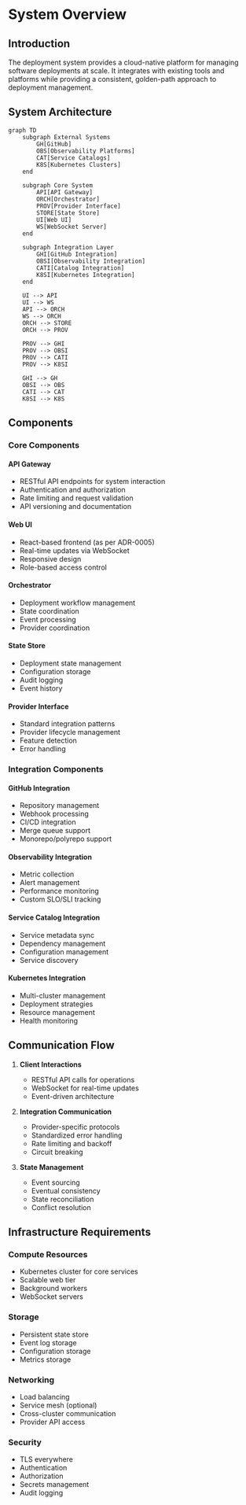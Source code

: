 # System Overview

## Introduction
The deployment system provides a cloud-native platform for managing software deployments at scale. It integrates with existing tools and platforms while providing a consistent, golden-path approach to deployment management.

## System Architecture

```mermaid
graph TD
    subgraph External Systems
        GH[GitHub]
        OBS[Observability Platforms]
        CAT[Service Catalogs]
        K8S[Kubernetes Clusters]
    end

    subgraph Core System
        API[API Gateway]
        ORCH[Orchestrator]
        PROV[Provider Interface]
        STORE[State Store]
        UI[Web UI]
        WS[WebSocket Server]
    end

    subgraph Integration Layer
        GHI[GitHub Integration]
        OBSI[Observability Integration]
        CATI[Catalog Integration]
        K8SI[Kubernetes Integration]
    end

    UI --> API
    UI --> WS
    API --> ORCH
    WS --> ORCH
    ORCH --> STORE
    ORCH --> PROV
    
    PROV --> GHI
    PROV --> OBSI
    PROV --> CATI
    PROV --> K8SI
    
    GHI --> GH
    OBSI --> OBS
    CATI --> CAT
    K8SI --> K8S
```

## Components

### Core Components

#### API Gateway
- RESTful API endpoints for system interaction
- Authentication and authorization
- Rate limiting and request validation
- API versioning and documentation

#### Web UI
- React-based frontend (as per ADR-0005)
- Real-time updates via WebSocket
- Responsive design
- Role-based access control

#### Orchestrator
- Deployment workflow management
- State coordination
- Event processing
- Provider coordination

#### State Store
- Deployment state management
- Configuration storage
- Audit logging
- Event history

#### Provider Interface
- Standard integration patterns
- Provider lifecycle management
- Feature detection
- Error handling

### Integration Components

#### GitHub Integration
- Repository management
- Webhook processing
- CI/CD integration
- Merge queue support
- Monorepo/polyrepo support

#### Observability Integration
- Metric collection
- Alert management
- Performance monitoring
- Custom SLO/SLI tracking

#### Service Catalog Integration
- Service metadata sync
- Dependency management
- Configuration management
- Service discovery

#### Kubernetes Integration
- Multi-cluster management
- Deployment strategies
- Resource management
- Health monitoring

## Communication Flow
1. **Client Interactions**
   - RESTful API calls for operations
   - WebSocket for real-time updates
   - Event-driven architecture

2. **Integration Communication**
   - Provider-specific protocols
   - Standardized error handling
   - Rate limiting and backoff
   - Circuit breaking

3. **State Management**
   - Event sourcing
   - Eventual consistency
   - State reconciliation
   - Conflict resolution

## Infrastructure Requirements

### Compute Resources
- Kubernetes cluster for core services
- Scalable web tier
- Background workers
- WebSocket servers

### Storage
- Persistent state store
- Event log storage
- Configuration storage
- Metrics storage

### Networking
- Load balancing
- Service mesh (optional)
- Cross-cluster communication
- Provider API access

### Security
- TLS everywhere
- Authentication
- Authorization
- Secrets management
- Audit logging 